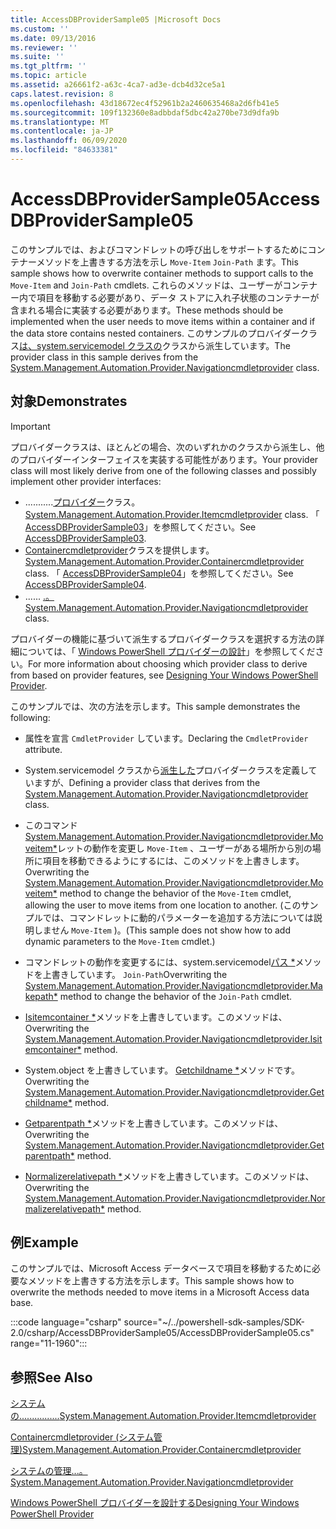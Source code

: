 ```yaml
---
title: AccessDBProviderSample05 |Microsoft Docs
ms.custom: ''
ms.date: 09/13/2016
ms.reviewer: ''
ms.suite: ''
ms.tgt_pltfrm: ''
ms.topic: article
ms.assetid: a26661f2-a63c-4ca7-ad3e-dcb4d32ce5a1
caps.latest.revision: 8
ms.openlocfilehash: 43d18672ec4f52961b2a2460635468a2d6fb41e5
ms.sourcegitcommit: 109f132360e8adbbdaf5dbc42a270be73d9dfa9b
ms.translationtype: MT
ms.contentlocale: ja-JP
ms.lasthandoff: 06/09/2020
ms.locfileid: "84633381"
---
```

# <a name="accessdbprovidersample05"></a><span data-ttu-id="969a0-102">AccessDBProviderSample05</span><span class="sxs-lookup"><span data-stu-id="969a0-102">AccessDBProviderSample05</span></span>

<span data-ttu-id="969a0-103">このサンプルでは、およびコマンドレットの呼び出しをサポートするためにコンテナーメソッドを上書きする方法を示し `Move-Item` `Join-Path` ます。</span><span class="sxs-lookup"><span data-stu-id="969a0-103">This sample shows how to overwrite container methods to support calls to the `Move-Item` and `Join-Path` cmdlets.</span></span> <span data-ttu-id="969a0-104">これらのメソッドは、ユーザーがコンテナー内で項目を移動する必要があり、データ ストアに入れ子状態のコンテナーが含まれる場合に実装する必要があります。</span><span class="sxs-lookup"><span data-stu-id="969a0-104">These methods should be implemented when the user needs to move items within a container and if the data store contains nested containers.</span></span> <span data-ttu-id="969a0-105">このサンプルのプロバイダークラス[は、system.servicemodel クラスの](/dotnet/api/System.Management.Automation.Provider.NavigationCmdletProvider)クラスから派生しています。</span><span class="sxs-lookup"><span data-stu-id="969a0-105">The provider class in this sample derives from the [System.Management.Automation.Provider.Navigationcmdletprovider](/dotnet/api/System.Management.Automation.Provider.NavigationCmdletProvider) class.</span></span>

## <a name="demonstrates"></a><span data-ttu-id="969a0-106">対象</span><span class="sxs-lookup"><span data-stu-id="969a0-106">Demonstrates</span></span>

> [!IMPORTANT]
> <span data-ttu-id="969a0-107">プロバイダークラスは、ほとんどの場合、次のいずれかのクラスから派生し、他のプロバイダーインターフェイスを実装する可能性があります。</span><span class="sxs-lookup"><span data-stu-id="969a0-107">Your provider class will most likely derive from one of the following classes and possibly implement other provider interfaces:</span></span>
>
> - <span data-ttu-id="969a0-108">...........[プロバイダー](/dotnet/api/System.Management.Automation.Provider.ItemCmdletProvider)クラス。</span><span class="sxs-lookup"><span data-stu-id="969a0-108">[System.Management.Automation.Provider.Itemcmdletprovider](/dotnet/api/System.Management.Automation.Provider.ItemCmdletProvider) class.</span></span> <span data-ttu-id="969a0-109">「 [AccessDBProviderSample03](./accessdbprovidersample03.md)」を参照してください。</span><span class="sxs-lookup"><span data-stu-id="969a0-109">See [AccessDBProviderSample03](./accessdbprovidersample03.md).</span></span>
> - <span data-ttu-id="969a0-110">[Containercmdletprovider](/dotnet/api/System.Management.Automation.Provider.ContainerCmdletProvider)クラスを提供します。</span><span class="sxs-lookup"><span data-stu-id="969a0-110">[System.Management.Automation.Provider.Containercmdletprovider](/dotnet/api/System.Management.Automation.Provider.ContainerCmdletProvider) class.</span></span> <span data-ttu-id="969a0-111">「 [AccessDBProviderSample04](./accessdbprovidersample04.md)」を参照してください。</span><span class="sxs-lookup"><span data-stu-id="969a0-111">See [AccessDBProviderSample04](./accessdbprovidersample04.md).</span></span>
> - <span data-ttu-id="969a0-112">...... [.。](/dotnet/api/System.Management.Automation.Provider.NavigationCmdletProvider)</span><span class="sxs-lookup"><span data-stu-id="969a0-112">[System.Management.Automation.Provider.Navigationcmdletprovider](/dotnet/api/System.Management.Automation.Provider.NavigationCmdletProvider) class.</span></span>
>
> <span data-ttu-id="969a0-113">プロバイダーの機能に基づいて派生するプロバイダークラスを選択する方法の詳細については、「 [Windows PowerShell プロバイダーの設計](./provider-types.md)」を参照してください。</span><span class="sxs-lookup"><span data-stu-id="969a0-113">For more information about choosing which provider class to derive from based on provider features, see [Designing Your Windows PowerShell Provider](./provider-types.md).</span></span>

<span data-ttu-id="969a0-114">このサンプルでは、次の方法を示します。</span><span class="sxs-lookup"><span data-stu-id="969a0-114">This sample demonstrates the following:</span></span>

- <span data-ttu-id="969a0-115">属性を宣言 `CmdletProvider` しています。</span><span class="sxs-lookup"><span data-stu-id="969a0-115">Declaring the `CmdletProvider` attribute.</span></span>

- <span data-ttu-id="969a0-116">System.servicemodel クラスから[派生した](/dotnet/api/System.Management.Automation.Provider.NavigationCmdletProvider)プロバイダークラスを定義していますが、</span><span class="sxs-lookup"><span data-stu-id="969a0-116">Defining a provider class that derives from the [System.Management.Automation.Provider.Navigationcmdletprovider](/dotnet/api/System.Management.Automation.Provider.NavigationCmdletProvider) class.</span></span>

- <span data-ttu-id="969a0-117">このコマンド[System.Management.Automation.Provider.Navigationcmdletprovider.Moveitem\*](/dotnet/api/System.Management.Automation.Provider.NavigationCmdletProvider.MoveItem)レットの動作を変更し `Move-Item` 、ユーザーがある場所から別の場所に項目を移動できるようにするには、このメソッドを上書きします。</span><span class="sxs-lookup"><span data-stu-id="969a0-117">Overwriting the [System.Management.Automation.Provider.Navigationcmdletprovider.Moveitem\*](/dotnet/api/System.Management.Automation.Provider.NavigationCmdletProvider.MoveItem) method to change the behavior of the `Move-Item` cmdlet, allowing the user to move items from one location to another.</span></span> <span data-ttu-id="969a0-118">(このサンプルでは、コマンドレットに動的パラメーターを追加する方法については説明しません `Move-Item` )。</span><span class="sxs-lookup"><span data-stu-id="969a0-118">(This sample does not show how to add dynamic parameters to the `Move-Item` cmdlet.)</span></span>

- <span data-ttu-id="969a0-119">コマンドレットの動作を変更するには、system.servicemodel[パス \*](/dotnet/api/System.Management.Automation.Provider.NavigationCmdletProvider.MakePath)メソッドを上書きしています。 `Join-Path`</span><span class="sxs-lookup"><span data-stu-id="969a0-119">Overwriting the [System.Management.Automation.Provider.Navigationcmdletprovider.Makepath\*](/dotnet/api/System.Management.Automation.Provider.NavigationCmdletProvider.MakePath) method to change the behavior of the `Join-Path` cmdlet.</span></span>

- <span data-ttu-id="969a0-120">[Isitemcontainer \*](/dotnet/api/System.Management.Automation.Provider.NavigationCmdletProvider.IsItemContainer)メソッドを上書きしています。このメソッドは、</span><span class="sxs-lookup"><span data-stu-id="969a0-120">Overwriting the [System.Management.Automation.Provider.Navigationcmdletprovider.Isitemcontainer\*](/dotnet/api/System.Management.Automation.Provider.NavigationCmdletProvider.IsItemContainer) method.</span></span>

- <span data-ttu-id="969a0-121">System.object を上書きしています。 [Getchildname \*](/dotnet/api/System.Management.Automation.Provider.NavigationCmdletProvider.GetChildName)メソッドです。</span><span class="sxs-lookup"><span data-stu-id="969a0-121">Overwriting the [System.Management.Automation.Provider.Navigationcmdletprovider.Getchildname\*](/dotnet/api/System.Management.Automation.Provider.NavigationCmdletProvider.GetChildName) method.</span></span>

- <span data-ttu-id="969a0-122">[Getparentpath \*](/dotnet/api/System.Management.Automation.Provider.NavigationCmdletProvider.GetParentPath)メソッドを上書きしています。このメソッドは、</span><span class="sxs-lookup"><span data-stu-id="969a0-122">Overwriting the [System.Management.Automation.Provider.Navigationcmdletprovider.Getparentpath\*](/dotnet/api/System.Management.Automation.Provider.NavigationCmdletProvider.GetParentPath) method.</span></span>

- <span data-ttu-id="969a0-123">[Normalizerelativepath \*](/dotnet/api/System.Management.Automation.Provider.NavigationCmdletProvider.NormalizeRelativePath)メソッドを上書きしています。このメソッドは、</span><span class="sxs-lookup"><span data-stu-id="969a0-123">Overwriting the [System.Management.Automation.Provider.Navigationcmdletprovider.Normalizerelativepath\*](/dotnet/api/System.Management.Automation.Provider.NavigationCmdletProvider.NormalizeRelativePath) method.</span></span>

## <a name="example"></a><span data-ttu-id="969a0-124">例</span><span class="sxs-lookup"><span data-stu-id="969a0-124">Example</span></span>

<span data-ttu-id="969a0-125">このサンプルでは、Microsoft Access データベースで項目を移動するために必要なメソッドを上書きする方法を示します。</span><span class="sxs-lookup"><span data-stu-id="969a0-125">This sample shows how to overwrite the methods needed to move items in a Microsoft Access data base.</span></span>

:::code language="csharp" source="~/../powershell-sdk-samples/SDK-2.0/csharp/AccessDBProviderSample05/AccessDBProviderSample05.cs" range="11-1960":::

## <a name="see-also"></a><span data-ttu-id="969a0-126">参照</span><span class="sxs-lookup"><span data-stu-id="969a0-126">See Also</span></span>

[<span data-ttu-id="969a0-127">システムの................</span><span class="sxs-lookup"><span data-stu-id="969a0-127">System.Management.Automation.Provider.Itemcmdletprovider</span></span>](/dotnet/api/System.Management.Automation.Provider.ItemCmdletProvider)

[<span data-ttu-id="969a0-128">Containercmdletprovider (システム管理)</span><span class="sxs-lookup"><span data-stu-id="969a0-128">System.Management.Automation.Provider.Containercmdletprovider</span></span>](/dotnet/api/System.Management.Automation.Provider.ContainerCmdletProvider)

[<span data-ttu-id="969a0-129">システムの管理...。</span><span class="sxs-lookup"><span data-stu-id="969a0-129">System.Management.Automation.Provider.Navigationcmdletprovider</span></span>](/dotnet/api/System.Management.Automation.Provider.NavigationCmdletProvider)

[<span data-ttu-id="969a0-130">Windows PowerShell プロバイダーを設計する</span><span class="sxs-lookup"><span data-stu-id="969a0-130">Designing Your Windows PowerShell Provider</span></span>](./provider-types.md)
